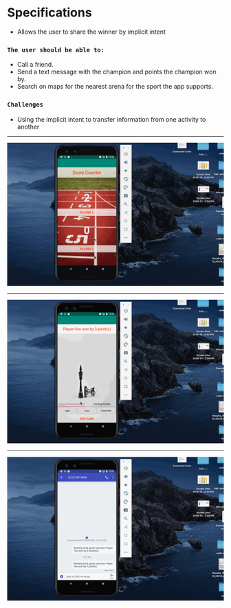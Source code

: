 # Specifications
<ul>
  <li>Allows the user to share the winner by implicit intent</li>
 </ul>
 
### `The user should be able to:`
<ul>
  <li>Call a friend.</li>
  <li>Send a text message with the champion and points the champion won by.</li>
  <li>Search on maps for the nearest arena for the sport the app supports.</li>
 </ul>
 
 ### `Challenges`
 <ul>
  <li>Using the implicit intent to transfer information from one activity to another</li>
 </ul>


---

![](score_counter1.gif)

---

![](score_counter2.gif)

---

![](score_counter3.gif)

